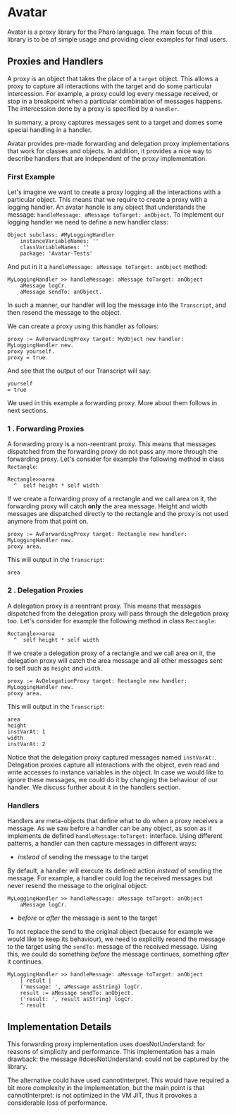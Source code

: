 # Avatar

Avatar is a proxy library for the Pharo language. The main focus of this library is to be of simple usage and providing clear examples for final users.

## Proxies and Handlers

A proxy is an object that takes the place of a `target` object. This allows a proxy to capture all interactions with the target and do some particular intercession. For example, a proxy could log every message received, or stop in a breakpoint when a particular combination of messages happens. The intercession done by a proxy is specified by a `handler`.

In summary, a proxy captures messages sent to a target and domes some special handling in a handler.

Avatar provides pre-made forwarding and delegation proxy implementations that work for classes and objects. In addition, it provides a nice way to describe handlers that are independent of the proxy implementation.

### First Example

Let's imagine we want to create a proxy logging all the interactions with a particular object. This means that we require to create a proxy with a logging handler. An avatar handle is any object that understands the message: `handleMessage: aMessage toTarget: anObject`. To implement our logging handler we need to define a new handler class:

```smalltalk
Object subclass: #MyLoggingHandler
	instanceVariableNames: ''
	classVariableNames: ''
	package: 'Avatar-Tests'
```

And put in it a `handleMessage: aMessage toTarget: anObject` method:

```smalltalk
MyLoggingHandler >> handleMessage: aMessage toTarget: anObject
    aMessage logCr.
    aMessage sendTo: anObject.
```

In such a manner, our handler will log the message into the `Transcript`, and then resend the message to the object.

We can create a proxy using this handler as follows:

```smalltalk
proxy := AvForwardingProxy target: MyObject new handler: MyLoggingHandler new.
proxy yourself.
proxy = true.
```

And see that the output of our Transcript will say:

```
yourself
= true
```

We used in this example a forwarding proxy. More about them follows in next sections.

### 1 . Forwarding Proxies

A forwarding proxy is a non-reentrant proxy. This means that messages dispatched from the forwarding proxy do not pass any more through the forwarding proxy. Let's consider for example the following method in class `Rectangle`:

```smalltalk
Rectangle>>area
  ^  self height * self width
```

If we create a forwarding proxy of a rectangle and we call area on it, the forwarding proxy will catch **only** the area message. Height and width messages are dispatched directly to the rectangle and the proxy is not used anymore from that point on.

```smalltalk
proxy := AvForwardingProxy target: Rectangle new handler: MyLoggingHandler new.
proxy area.
```

This will output in the `Transcript`:

```
area
```

### 2 . Delegation Proxies

A delegation proxy is a reentrant proxy. This means that messages dispatched from the delegation proxy will pass through the delegation proxy too. Let's consider for example the following method in class `Rectangle`:

```smalltalk
Rectangle>>area
  ^  self height * self width
```

If we create a delegation proxy of a rectangle and we call area on it, the delegation proxy will catch the area message and all other messages sent to self such as `height` and `width`.

```smalltalk
proxy := AvDelegationProxy target: Rectangle new handler: MyLoggingHandler new.
proxy area.
```

This will output in the `Transcript`:

```
area
height
instVarAt: 1
width
instVarAt: 2
```

Notice that the delegation proxy captured messages named `instVarAt:`. Delegation proxies capture all interactions with the object, even read and write accesses to instance variables in the object. In case we would like to ignore these messages, we could do it by changing the behaviour of our handler. We discuss further about it in the handlers section.

### Handlers

Handlers are meta-objects that define what to do when a proxy receives a message. As we saw before a handler can be any object, as soon as it implements de defined `handleMessage:toTarget:` interface. Using different patterns, a handler can then capture messages in different ways:

- *instead* of sending the message to the target

By default, a handler will execute its defined action *instead* of sending the message. For example, a handler could log the received messages but never resend the message to the original object:

```smalltalk
MyLoggingHandler >> handleMessage: aMessage toTarget: anObject
    aMessage logCr.
```

- *before* or *after* the message is sent to the target

To not replace the send to the original object (because for example we would like to keep its behaviour), we need to explicitly resend the message to the target using the `sendTo:` message of the received message. Using this, we could do something *before* the message continues, something *after* it continues.

```smalltalk
MyLoggingHandler >> handleMessage: aMessage toTarget: anObject
    | result |
    ('message: ', aMessage asString) logCr.
    result := aMessage sendTo: anObject.
    ('result: ', result asString) logCr.
    ^ result
```


## Implementation Details

This forwarding proxy implementation uses doesNotUnderstand: for reasons of simplicity and performance. This implementation has a main drawback: the message #doesNotUnderstand: could not be captured by the library.

The alternative could have used  cannotInterpret. This would have required a bit more complexity in the implementation, but the main point is that cannotInterpret: is not optimized in the VM JIT, thus it provokes a considerable loss of performance.
